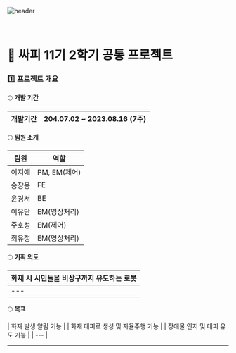 
![header](https://capsule-render.vercel.app/api?type=venom&color=auto&height=300&section=header&text=1st%20Project&fontSize=90&animation=twinkling)

</br>

# 🐳 싸피 11기 2학기 공통 프로젝트


### 1️⃣ 프로젝트 개요

🌕 **개발 기간**

| 개발기간 | 204.07.02 ~ 2023.08.16 (7주) |
| --- | --- |

🌕 **팀원 소개**

| 팀원 | 역할 |
| --- | --- |
| 이지예 | PM, EM(제어) |
| 송창용 | FE |
| 윤경서 | BE |
| 이유단 | EM(영상처리) |
| 주호성 | EM(제어) |
| 최유정 | EM(영상처리) |

🌕 **기획 의도**

| 화재 시 시민들을 비상구까지 유도하는 로봇 |
| --- |
| --- |

🌕 **목표**

|  화재 발생 알림 기능 |
|  화재 대피로 생성 및 자율주행 기능 |
|  장애물 인지 및 대피 유도 기능 |
| --- |

---
